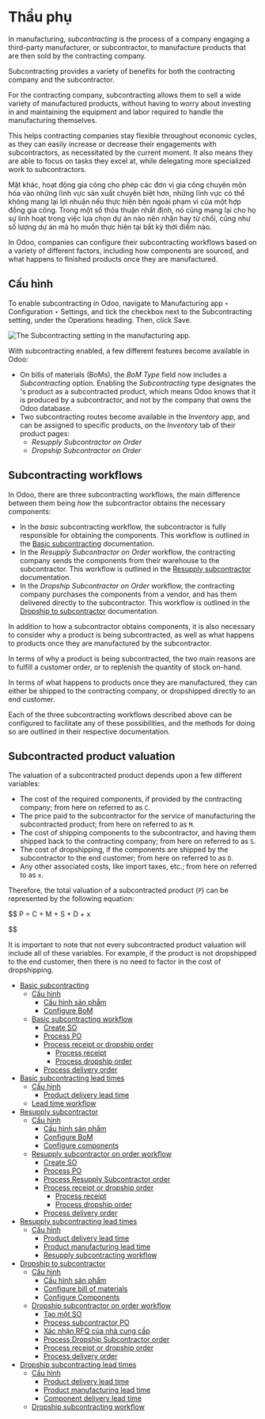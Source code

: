 # Thầu phụ

In manufacturing, *subcontracting* is the process of a company engaging a third-party manufacturer,
or subcontractor, to manufacture products that are then sold by the contracting company.

Subcontracting provides a variety of benefits for both the contracting company and the
subcontractor.

For the contracting company, subcontracting allows them to sell a wide variety of manufactured
products, without having to worry about investing in and maintaining the equipment and labor
required to handle the manufacturing themselves.

This helps contracting companies stay flexible throughout economic cycles, as they can easily
increase or decrease their engagements with subcontractors, as necessitated by the current moment.
It also means they are able to focus on tasks they excel at, while delegating more specialized work
to subcontractors.

Mặt khác, hoạt động gia công cho phép các đơn vị gia công chuyên môn hóa vào những lĩnh vực sản xuất chuyên biệt hơn, những lĩnh vực có thể không mang lại lợi nhuận nếu thực hiện bên ngoài phạm vi của một hợp đồng gia công. Trong một số thỏa thuận nhất định, nó cũng mang lại cho họ sự linh hoạt trong việc lựa chọn dự án nào nên nhận hay từ chối, cũng như số lượng dự án mà họ muốn thực hiện tại bất kỳ thời điểm nào.

In Odoo, companies can configure their subcontracting workflows based on a variety of different
factors, including how components are sourced, and what happens to finished products once they are
manufactured.

## Cấu hình

To enable subcontracting in Odoo, navigate to Manufacturing app ‣ Configuration
‣ Settings, and tick the checkbox next to the Subcontracting setting, under the
Operations heading. Then, click Save.

![The Subcontracting setting in the manufacturing app.](../../../.gitbook/assets/subcontracting-setting.png)

With subcontracting enabled, a few different features become available in Odoo:

- On bills of materials (BoMs), the *BoM Type* field now includes a *Subcontracting* option.
  Enabling the *Subcontracting*  type designates the 's product as a subcontracted
  product, which means Odoo knows that it is produced by a subcontractor, and not by the company
  that owns the Odoo database.
- Two subcontracting routes become available in the *Inventory* app, and can be assigned to specific
  products, on the *Inventory* tab of their product pages:
  - *Resupply Subcontractor on Order*
  - *Dropship Subcontractor on Order*

## Subcontracting workflows

In Odoo, there are three subcontracting workflows, the main difference between them being *how* the
subcontractor obtains the necessary components:

- In the *basic* subcontracting workflow, the subcontractor is fully responsible for obtaining the
  components. This workflow is outlined in the [Basic subcontracting](subcontracting/subcontracting_basic.md)
  documentation.
- In the *Resupply Subcontractor on Order* workflow, the contracting company sends the components
  from their warehouse to the subcontractor. This workflow is outlined in the
  [Resupply subcontractor](subcontracting/subcontracting_resupply.md) documentation.
- In the *Dropship Subcontractor on Order* workflow, the contracting company purchases the
  components from a vendor, and has them delivered directly to the subcontractor. This workflow is
  outlined in the [Dropship to subcontractor](subcontracting/subcontracting_dropship.md) documentation.

In addition to how a subcontractor obtains components, it is also necessary to consider why a
product is being subcontracted, as well as what happens to products once they are manufactured by
the subcontractor.

In terms of why a product is being subcontracted, the two main reasons are to fulfill a customer
order, or to replenish the quantity of stock on-hand.

In terms of what happens to products once they are manufactured, they can either be shipped to the
contracting company, or dropshipped directly to an end customer.

Each of the three subcontracting workflows described above can be configured to facilitate any of
these possibilities, and the methods for doing so are outlined in their respective documentation.

## Subcontracted product valuation

The valuation of a subcontracted product depends upon a few different variables:

- The cost of the required components, if provided by the contracting company; from here on referred
  to as `C`.
- The price paid to the subcontractor for the service of manufacturing the subcontracted product;
  from here on referred to as `M`.
- The cost of shipping components to the subcontractor, and having them shipped back to the
  contracting company; from here on referred to as `S`.
- The cost of dropshipping, if the components are shipped by the subcontractor to the end customer;
  from here on referred to as `D`.
- Any other associated costs, like import taxes, etc.; from here on referred to as `x`.

Therefore, the total valuation of a subcontracted product (`P`) can be represented by the following
equation:

$$
P = C + M + S + D + x

$$

It is important to note that not every subcontracted product valuation will include all of these
variables. For example, if the product is not dropshipped to the end customer, then there is no need
to factor in the cost of dropshipping.

* [Basic subcontracting](subcontracting/subcontracting_basic.md)
  * [Cấu hình](subcontracting/subcontracting_basic.md#configuration)
    * [Cấu hình sản phẩm](subcontracting/subcontracting_basic.md#configure-product)
    * [Configure BoM](subcontracting/subcontracting_basic.md#configure-bom)
  * [Basic subcontracting workflow](subcontracting/subcontracting_basic.md#basic-subcontracting-workflow)
    * [Create SO](subcontracting/subcontracting_basic.md#create-so)
    * [Process PO](subcontracting/subcontracting_basic.md#process-po)
    * [Process receipt or dropship order](subcontracting/subcontracting_basic.md#process-receipt-or-dropship-order)
      * [Process receipt](subcontracting/subcontracting_basic.md#process-receipt)
      * [Process dropship order](subcontracting/subcontracting_basic.md#process-dropship-order)
    * [Process delivery order](subcontracting/subcontracting_basic.md#process-delivery-order)
* [Basic subcontracting lead times](subcontracting/basic_subcontracting_lead_times.md)
  * [Cấu hình](subcontracting/basic_subcontracting_lead_times.md#configuration)
    * [Product delivery lead time](subcontracting/basic_subcontracting_lead_times.md#product-delivery-lead-time)
  * [Lead time workflow](subcontracting/basic_subcontracting_lead_times.md#lead-time-workflow)
* [Resupply subcontractor](subcontracting/subcontracting_resupply.md)
  * [Cấu hình](subcontracting/subcontracting_resupply.md#configuration)
    * [Cấu hình sản phẩm](subcontracting/subcontracting_resupply.md#configure-product)
    * [Configure BoM](subcontracting/subcontracting_resupply.md#configure-bom)
    * [Configure components](subcontracting/subcontracting_resupply.md#configure-components)
  * [Resupply subcontractor on order workflow](subcontracting/subcontracting_resupply.md#resupply-subcontractor-on-order-workflow)
    * [Create SO](subcontracting/subcontracting_resupply.md#create-so)
    * [Process PO](subcontracting/subcontracting_resupply.md#process-po)
    * [Process Resupply Subcontractor order](subcontracting/subcontracting_resupply.md#process-resupply-subcontractor-order)
    * [Process receipt or dropship order](subcontracting/subcontracting_resupply.md#process-receipt-or-dropship-order)
      * [Process receipt](subcontracting/subcontracting_resupply.md#process-receipt)
      * [Process dropship order](subcontracting/subcontracting_resupply.md#process-dropship-order)
    * [Process delivery order](subcontracting/subcontracting_resupply.md#process-delivery-order)
* [Resupply subcontracting lead times](subcontracting/resupply_subcontracting_lead_times.md)
  * [Cấu hình](subcontracting/resupply_subcontracting_lead_times.md#configuration)
    * [Product delivery lead time](subcontracting/resupply_subcontracting_lead_times.md#product-delivery-lead-time)
    * [Product manufacturing lead time](subcontracting/resupply_subcontracting_lead_times.md#product-manufacturing-lead-time)
    * [Resupply subcontracting workflow](subcontracting/resupply_subcontracting_lead_times.md#resupply-subcontracting-workflow)
* [Dropship to subcontractor](subcontracting/subcontracting_dropship.md)
  * [Cấu hình](subcontracting/subcontracting_dropship.md#configuration)
    * [Cấu hình sản phẩm](subcontracting/subcontracting_dropship.md#configure-product)
    * [Configure bill of materials](subcontracting/subcontracting_dropship.md#configure-bill-of-materials)
    * [Configure Components](subcontracting/subcontracting_dropship.md#configure-components)
  * [Dropship subcontractor on order workflow](subcontracting/subcontracting_dropship.md#dropship-subcontractor-on-order-workflow)
    * [Tạo một SO](subcontracting/subcontracting_dropship.md#create-an-so)
    * [Process subcontractor PO](subcontracting/subcontracting_dropship.md#process-subcontractor-po)
    * [Xác nhận RFQ của nhà cung cấp](subcontracting/subcontracting_dropship.md#confirm-vendor-rfq)
    * [Process Dropship Subcontractor order](subcontracting/subcontracting_dropship.md#process-dropship-subcontractor-order)
    * [Process receipt or dropship order](subcontracting/subcontracting_dropship.md#process-receipt-or-dropship-order)
    * [Process delivery order](subcontracting/subcontracting_dropship.md#process-delivery-order)
* [Dropship subcontracting lead times](subcontracting/dropship_subcontracting_lead_times.md)
  * [Cấu hình](subcontracting/dropship_subcontracting_lead_times.md#configuration)
    * [Product delivery lead time](subcontracting/dropship_subcontracting_lead_times.md#product-delivery-lead-time)
    * [Product manufacturing lead time](subcontracting/dropship_subcontracting_lead_times.md#product-manufacturing-lead-time)
    * [Component delivery lead time](subcontracting/dropship_subcontracting_lead_times.md#component-delivery-lead-time)
  * [Dropship subcontracting workflow](subcontracting/dropship_subcontracting_lead_times.md#dropship-subcontracting-workflow)
